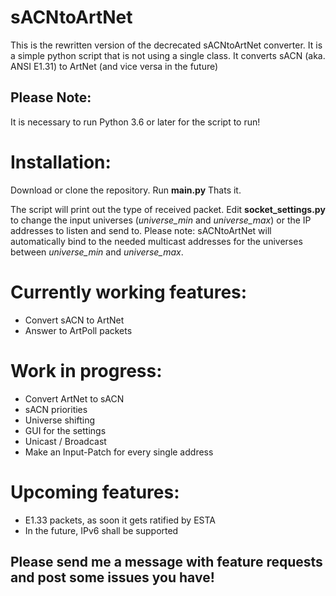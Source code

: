 # sACNtoArtNet
This is the rewritten version of the decrecated sACNtoArtNet converter. 
It is a simple python script that is not using a single class. It converts sACN (aka. ANSI E1.31) to ArtNet (and vice versa in the future)
## Please Note:
It is necessary to run Python 3.6 or later for the script to run!


# Installation:
Download or clone the repository. Run **main.py** Thats it. 

The script will print out the type of received packet. Edit **socket_settings.py** to change the input universes (*universe_min* and *universe_max*) or the IP addresses to listen and send to. Please note: sACNtoArtNet will automatically bind to the needed multicast addresses for the universes between *universe_min* and *universe_max*.

# Currently working features:
- Convert sACN to ArtNet
- Answer to ArtPoll packets

# Work in progress:
- Convert ArtNet to sACN
- sACN priorities
- Universe shifting
- GUI for the settings
- Unicast / Broadcast
- Make an Input-Patch for every single address

# Upcoming features:
- E1.33 packets, as soon it gets ratified by ESTA
- In the future, IPv6 shall be supported

## Please send me a message with feature requests and post some issues you have!
